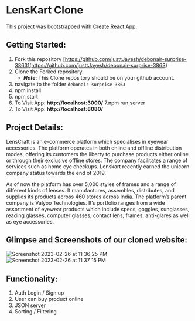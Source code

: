 # LensKart Clone

This project was bootstrapped with [Create React App](https://github.com/facebook/create-react-app).

## Getting Started:

1. Fork this repository [https://github.com/justtJayesh/debonair-surprise-3863](https://github.com/justtJayesh/debonair-surprise-3863)
2. Clone the Forked repository.
   - **_Note_**: This Clone repository should be on your github account.
3. navigate to the folder `debonair-surprise-3863`
4. npm install
5. npm start
6. To Visit App:
**http://localhost:3000/**
7.npm run server
8. To Visit App:
**http://localhost:8080/**


## Project Details: 

LensCraft is an e-commerce platform which specialises in eyewear accessories. The platform operates in both online and offline distribution modes, offering its customers the liberty to purchase products either online or through their exclusive offline stores. The company facilitates a range of services such as home eye checkups. Lenskart recently earned the unicorn company status towards the end of 2019. 

As of now the platform has over 5,000 styles of frames and a range of different kinds of lenses. It manufactures, assembles, distributes, and supplies its products across 460 stores across India. The platform’s parent company is Valyoo Technologies. It’s portfolio ranges from a wide assortment of eyewear products which include specs, goggles, sunglasses, reading glasses, computer glasses, contact lens, frames, anti-glares as well as eye accessories. 


## Glimpse and Screenshots of our cloned website:

![Screenshot 2023-02-26 at 11 36 25 PM](https://user-images.githubusercontent.com/115465646/221428231-a8dfaba4-4947-42ac-8b41-57fb5d7b699b.png)
![Screenshot 2023-02-26 at 11 37 15 PM](https://user-images.githubusercontent.com/115465646/221428274-e5287a2d-ca65-48de-a739-124909247187.png)



## Functionality:

1. Auth Login / Sign up
2. User can buy product online
3. JSON server
4. Sorting / Filtering 
